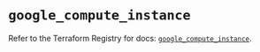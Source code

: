 # `google_compute_instance`

Refer to the Terraform Registry for docs: [`google_compute_instance`](https://registry.terraform.io/providers/hashicorp/google-beta/5.26.0/docs/resources/google_compute_instance).
